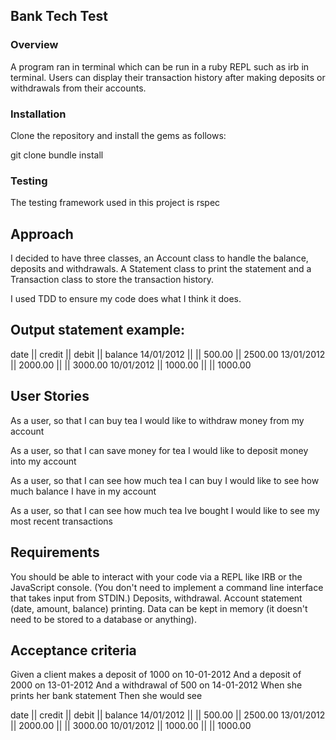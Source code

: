## Bank Tech Test

### Overview

A program ran in terminal which can be run in a ruby REPL such as irb in terminal. Users can display their transaction history after making deposits or withdrawals from their accounts.

### Installation
Clone the repository and install the gems as follows:

git clone 
bundle install


### Testing
The testing framework used in this project is rspec


## Approach

I decided to have three classes, an Account class to handle the balance, deposits and withdrawals. A Statement class to print the statement and a Transaction class to store the transaction history. 

I used TDD to ensure my code does what I think it does. 

## Output statement example:

date || credit || debit || balance
14/01/2012 || || 500.00 || 2500.00
13/01/2012 || 2000.00 || || 3000.00
10/01/2012 || 1000.00 || || 1000.00

## User Stories

As a user,
so that I can buy tea
I would like to withdraw money from my account

As a user,
so that I can save money for tea
I would like to deposit money into my account

As a user,
so that I can see how much tea I can buy
I would like to see how much balance I have in my account

As a user,
so that I can see how much tea Ive bought
I would like to see my most recent transactions



## Requirements

You should be able to interact with your code via a REPL like IRB or the JavaScript console. (You don't need to implement a command line interface that takes input from STDIN.)
Deposits, withdrawal.
Account statement (date, amount, balance) printing.
Data can be kept in memory (it doesn't need to be stored to a database or anything).



## Acceptance criteria

Given a client makes a deposit of 1000 on 10-01-2012
And a deposit of 2000 on 13-01-2012
And a withdrawal of 500 on 14-01-2012
When she prints her bank statement
Then she would see


date || credit || debit || balance
14/01/2012 || || 500.00 || 2500.00
13/01/2012 || 2000.00 || || 3000.00
10/01/2012 || 1000.00 || || 1000.00
